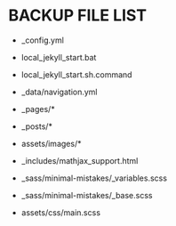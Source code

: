 # BACKUP FILE LIST

- _config.yml

- local_jekyll_start.bat

- local_jekyll_start.sh.command

- _data/navigation.yml

- _pages/*

- _posts/*

- assets/images/*

- _includes/mathjax_support.html

- \_sass/minimal-mistakes/_variables.scss

- \_sass/minimal-mistakes/_base.scss

- assets/css/main.scss

  

